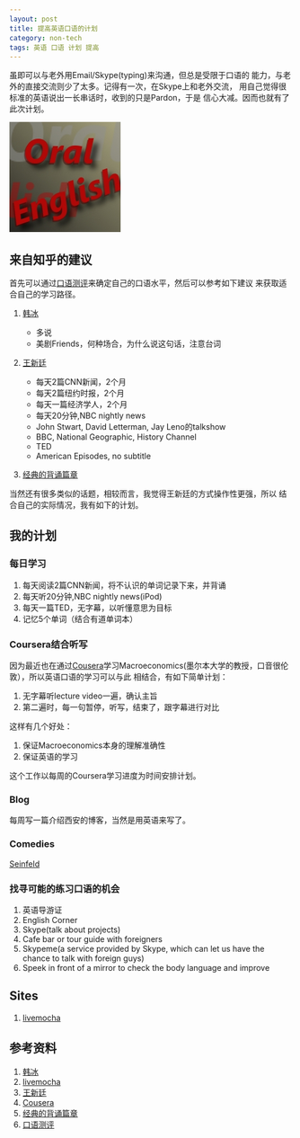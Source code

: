 ```yaml
---
layout: post
title: 提高英语口语的计划
category: non-tech
tags: 英语 口语 计划 提高
---
```


虽即可以与老外用Email/Skype(typing)来沟通，但总是受限于口语的
能力，与老外的直接交流则少了太多。记得有一次，在Skype上和老外交流，
用自己觉得很标准的英语说出一长串话时，收到的只是Pardon，于是
信心大减。因而也就有了此次计划。

![oral english](/assets/images/oral_english.jpg)

## 来自知乎的建议

首先可以通过[口语测评][口语测评]来确定自己的口语水平，然后可以参考如下建议
来获取适合自己的学习路径。


1. [韩冰][韩冰]

    * 多说
    * 美剧Friends，何种场合，为什么说这句话，注意台词

2. [王新廷][王新廷]

    * 每天2篇CNN新闻，2个月
    * 每天2篇纽约时报，2个月
    * 每天一篇经济学人，2个月
    * 每天20分钟,NBC nightly news
    * John Stwart, David Letterman, Jay Leno的talkshow
    * BBC, National Geographic, History Channel
    * TED
    * American Episodes, no subtitle

3. [经典的背诵篇章][经典的背诵篇章]
    

当然还有很多类似的话题，相较而言，我觉得王新廷的方式操作性更强，所以
结合自己的实际情况，我有如下的计划。

## 我的计划

### 每日学习

1. 每天阅读2篇CNN新闻，将不认识的单词记录下来，并背诵
2. 每天听20分钟,NBC nightly news(iPod)
3. 每天一篇TED，无字幕，以听懂意思为目标
4. 记忆5个单词（结合有道单词本）

### Coursera结合听写

因为最近也在通过[Cousera][Cousera]学习Macroeconomics(墨尔本大学的教授，口音很伦敦），所以英语口语的学习可以与此
相结合，有如下简单计划：

1. 无字幕听lecture video一遍，确认主旨
2. 第二遍时，每一句暂停，听写，结束了，跟字幕进行对比

这样有几个好处：

1. 保证Macroeconomics本身的理解准确性
2. 保证英语的学习

这个工作以每周的Coursera学习进度为时间安排计划。

### Blog

每周写一篇介绍西安的博客，当然是用英语来写了。

### Comedies

[Seinfeld][Seinfeld]

### 找寻可能的练习口语的机会

1. 英语导游证
2. English Corner
3. Skype(talk about projects)
4. Cafe bar or tour guide with foreigners
5. Skypeme(a service provided by Skype, which can let us have the chance to talk with foreign guys)
6. Speek in front of a mirror to check the body language and improve

## Sites

1. [livemocha][livemocha] 


## 参考资料
1. [韩冰][韩冰]
2. [livemocha][livemocha]
3. [王新廷][王新廷]
4. [Cousera][Cousera]
5. [经典的背诵篇章][经典的背诵篇章]
6. [口语测评][口语测评]


[韩冰]: http://www.zhihu.com/question/19850239
[livemocha]: http://www.livemocha.com/
[王新廷]: http://www.zhihu.com/question/20084681
[Cousera]: https://www.coursera.org
[Seinfeld]: http://www.imdb.com/title/tt0098904/
[经典的背诵篇章]: http://ishare.iask.sina.com.cn/cate/
[口语测评]: http://www.e2say.com/steveapply/daily.asp

